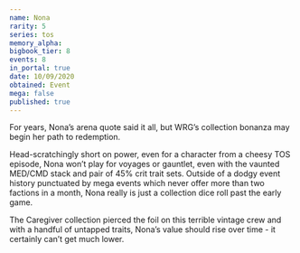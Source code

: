 ```yaml
---
name: Nona
rarity: 5
series: tos
memory_alpha:
bigbook_tier: 8
events: 8
in_portal: true
date: 10/09/2020
obtained: Event
mega: false
published: true
---
```


For years, Nona’s arena quote said it all, but WRG’s collection bonanza may begin her path to redemption. 

Head-scratchingly short on power, even for a character from a cheesy TOS episode, Nona won’t play for voyages or gauntlet, even with the vaunted MED/CMD stack and pair of 45% crit trait sets. Outside of a dodgy event history punctuated by mega events which never offer more than two factions in a month, Nona really is just a collection dice roll past the early game.

The Caregiver collection pierced the foil on this terrible vintage crew and with a handful of untapped traits, Nona’s value should rise over time - it certainly can’t get much lower.
